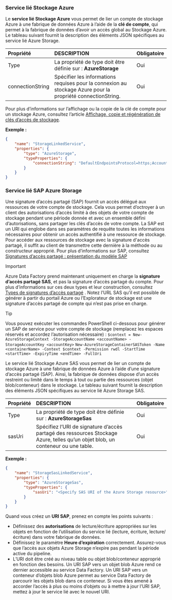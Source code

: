 ### <a name="azure-storage-linked-service"></a>Service lié Stockage Azure
Le **service lié Stockage Azure** vous permet de lier un compte de stockage Azure à une fabrique de données Azure à l’aide de la **clé de compte**, qui permet à la fabrique de données d’avoir un accès global au Stockage Azure. Le tableau suivant fournit la description des éléments JSON spécifiques au service lié Azure Storage.

| Propriété | DESCRIPTION | Obligatoire |
|:--- |:--- |:--- |
| Type |La propriété de type doit être définie sur : **AzureStorage** |Oui |
| connectionString |Spécifier les informations requises pour la connexion au stockage Azure pour la propriété connectionString. |Oui |

Pour plus d’informations sur l’affichage ou la copie de la clé de compte pour un stockage Azure, consultez l’article [Affichage, copie et régénération de clés d’accès de stockage](../articles/storage/common/storage-create-storage-account.md#manage-your-storage-account).

**Exemple :**  

```json
{  
    "name": "StorageLinkedService",  
    "properties": {  
        "type": "AzureStorage",  
        "typeProperties": {  
            "connectionString": "DefaultEndpointsProtocol=https;AccountName=<accountname>;AccountKey=<accountkey>"  
        }  
    }  
}  
```

### <a name="azure-storage-sas-linked-service"></a>Service lié SAP Azure Storage
Une signature d’accès partagé (SAP) fournit un accès délégué aux ressources de votre compte de stockage. Cela vous permet d’octroyer à un client des autorisations d’accès limité à des objets de votre compte de stockage pendant une période donnée et avec un ensemble défini d’autorisations, sans partager les clés d’accès de votre compte. La SAP est un URI qui englobe dans ses paramètres de requête toutes les informations nécessaires pour obtenir un accès authentifié à une ressource de stockage. Pour accéder aux ressources de stockage avec la signature d'accès partagé, il suffit au client de transmettre cette dernière à la méthode ou au constructeur approprié. Pour plus d’informations sur SAP, consultez [Signatures d’accès partagé : présentation du modèle SAP](../articles/storage/common/storage-dotnet-shared-access-signature-part-1.md)

> [!IMPORTANT]
> Azure Data Factory prend maintenant uniquement en charge la **signature d’accès partagé SAS**, et pas la signature d’accès partagé du compte. Pour plus d’informations sur ces deux types et leur construction, consultez [Types de signatures d’accès partagé](../articles/storage/common/storage-dotnet-shared-access-signature-part-1.md#types-of-shared-access-signatures) . Notez l’URL SAS qu’il est possible de générer à partir du portail Azure ou l’Explorateur de stockage est une signature d’accès partagé de compte qui n’est pas prise en charge.

> [!TIP]
> Vous pouvez exécuter les commandes PowerShell ci-dessous pour générer un SAP de service pour votre compte de stockage (remplacez les espaces réservés et accordez l’autorisation nécessaire) : `$context = New-AzureStorageContext -StorageAccountName <accountName> -StorageAccountKey <accountKey>`
> `New-AzureStorageContainerSASToken -Name <containerName> -Context $context -Permission rwdl -StartTime <startTime> -ExpiryTime <endTime> -FullUri`

Le service lié Stockage Azure SAS vous permet de lier un compte de stockage Azure à une fabrique de données Azure à l’aide d’une signature d’accès partagé (SAP). Ainsi, la fabrique de données dispose d’un accès restreint ou limité dans le temps à tout ou partie des ressources (objet blob/conteneur) dans le stockage. Le tableau suivant fournit la description des éléments JSON spécifiques au service lié Azure Storage SAS. 

| Propriété | DESCRIPTION | Obligatoire |
|:--- |:--- |:--- |
| Type |La propriété de type doit être définie sur : **AzureStorageSas** |Oui |
| sasUri |Spécifiez l’URI de signature d’accès partagé des ressources Stockage Azure, telles qu’un objet blob, un conteneur ou une table.  |Oui |

**Exemple :**

```json
{  
    "name": "StorageSasLinkedService",  
    "properties": {  
        "type": "AzureStorageSas",  
        "typeProperties": {  
            "sasUri": "<Specify SAS URI of the Azure Storage resource>"   
        }  
    }  
}  
```

Quand vous créez un **URI SAP**, prenez en compte les points suivants :  

* Définissez des **autorisations** de lecture/écriture appropriées sur les objets en fonction de l’utilisation du service lié (lecture, écriture, lecture/écriture) dans votre fabrique de données.
* Définissez le paramètre **Heure d’expiration** correctement. Assurez-vous que l’accès aux objets Azure Storage n’expire pas pendant la période active du pipeline.
* L’URI doit être créé au niveau table ou objet blob/conteneur approprié en fonction des besoins. Un URI SAP vers un objet blob Azure rend ce dernier accessible au service Data Factory. Un URI SAP vers un conteneur d’objets blob Azure permet au service Data Factory de parcourir les objets blob dans ce conteneur. Si vous êtes amené à accorder l’accès à plus ou moins d’objets ou à mettre à jour l’URI SAP, mettez à jour le service lié avec le nouvel URI.   


